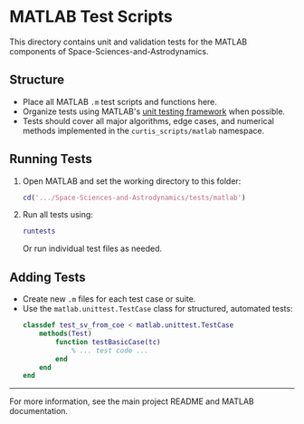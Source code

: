 # MATLAB Test Scripts

This directory contains unit and validation tests for the MATLAB components of Space-Sciences-and-Astrodynamics.

## Structure
- Place all MATLAB `.m` test scripts and functions here.
- Organize tests using MATLAB's [unit testing framework](https://www.mathworks.com/help/matlab/matlab-unit-test-framework.html) when possible.
- Tests should cover all major algorithms, edge cases, and numerical methods implemented in the `curtis_scripts/matlab` namespace.

## Running Tests
1. Open MATLAB and set the working directory to this folder:
   ```matlab
   cd('.../Space-Sciences-and-Astrodynamics/tests/matlab')
   ```
2. Run all tests using:
   ```matlab
   runtests
   ```
   Or run individual test files as needed.

## Adding Tests
- Create new `.m` files for each test case or suite.
- Use the `matlab.unittest.TestCase` class for structured, automated tests:
   ```matlab
   classdef test_sv_from_coe < matlab.unittest.TestCase
       methods(Test)
           function testBasicCase(tc)
               % ... test code ...
           end
       end
   end
   ```

---

For more information, see the main project README and MATLAB documentation.
